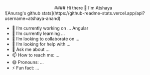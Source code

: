 <div style="text-align:center">
####         Hi there 👋 I'm Atshaya</div>
![Anurag's github stats](https://github-readme-stats.vercel.app/api?username=atshaya-anand)


- 🔭 I’m currently working on ... Angular
- 🌱 I’m currently learning ...
- 👯 I’m looking to collaborate on ...
- 🤔 I’m looking for help with ...
- 💬 Ask me about ...
- 📫 How to reach me: ...
- 😄 Pronouns: ...
- ⚡ Fun fact: ...
